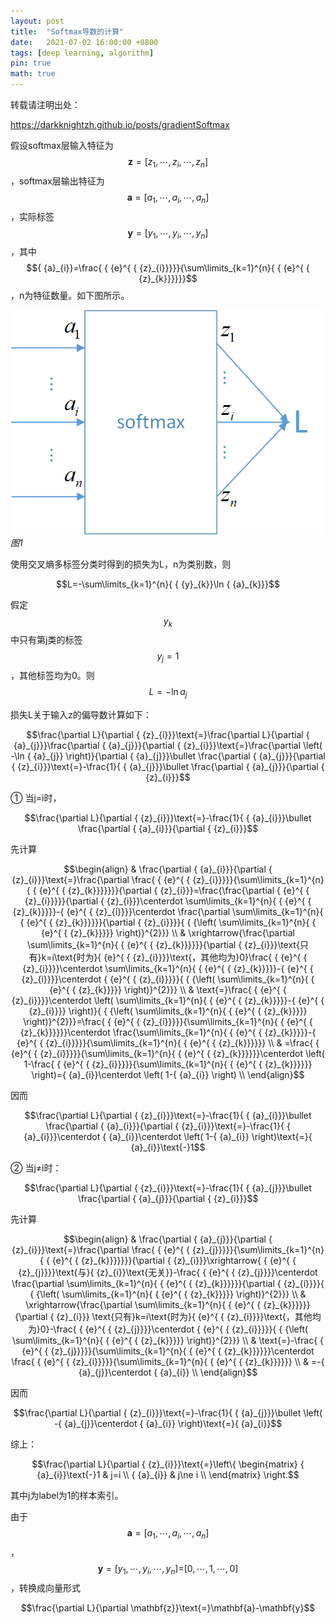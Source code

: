 ```yaml
---
layout: post
title:  "Softmax导数的计算"
date:   2021-07-02 16:00:00 +0800
tags: [deep learning, algorithm]
pin: true
math: true
---
```


<style> h1 { border-bottom: none } </style>

转载请注明出处：

<https://darkknightzh.github.io/posts/gradientSoftmax>


假设softmax层输入特征为
$$\mathbf{z}=[{ {z}_{1}},\cdots ,{ {z}_{i}},\cdots ,{ {z}_{n}}]$$
，softmax层输出特征为
$$\mathbf{a}=[{ {a}_{1}},\cdots ,{ {a}_{i}},\cdots ,{ {a}_{n}}]$$
，实际标签
$$\mathbf{y}=[{ {y}_{1}},\cdots ,{ {y}_{i}},\cdots ,{ {y}_{n}}]$$
，其中
$${ {a}_{i}}=\frac{ { {e}^{ { {z}_{i}}}}}{\sum\limits_{k=1}^{n}{ { {e}^{ { {z}_{k}}}}}}$$
，n为特征数量。如下图所示。

![1](/assets/post/2021-07-03-gradientSoftmax/1softmax.png)
_图1_
 
使用交叉熵多标签分类时得到的损失为L，n为类别数，则

$$L=-\sum\limits_{k=1}^{n}{ { {y}_{k}}\ln { {a}_{k}}}$$

假定
$${ {y}_{k}}$$
中只有第j类的标签
$${ {y}_{j}}=1$$
，其他标签均为0。则
$$L=-\ln { {a}_{j}}$$

损失L关于输入z的偏导数计算如下：

$$\frac{\partial L}{\partial { {z}_{i}}}\text{=}\frac{\partial L}{\partial { {a}_{j}}}\frac{\partial { {a}_{j}}}{\partial { {z}_{i}}}\text{=}\frac{\partial \left( -\ln { {a}_{j}} \right)}{\partial { {a}_{j}}}\bullet \frac{\partial { {a}_{j}}}{\partial { {z}_{i}}}\text{=}-\frac{1}{ { {a}_{j}}}\bullet \frac{\partial { {a}_{j}}}{\partial { {z}_{i}}}$$

① 当j=i时，

$$\frac{\partial L}{\partial { {z}_{i}}}\text{=}-\frac{1}{ { {a}_{i}}}\bullet \frac{\partial { {a}_{i}}}{\partial { {z}_{i}}}$$

先计算

$$\begin{align}
  & \frac{\partial { {a}_{i}}}{\partial { {z}_{i}}}\text{=}\frac{\partial \frac{ { {e}^{ { {z}_{i}}}}}{\sum\limits_{k=1}^{n}{ { {e}^{ { {z}_{k}}}}}}}{\partial { {z}_{i}}}=\frac{\frac{\partial { {e}^{ { {z}_{i}}}}}{\partial { {z}_{i}}}\centerdot \sum\limits_{k=1}^{n}{ { {e}^{ { {z}_{k}}}}}-{ {e}^{ { {z}_{i}}}}\centerdot \frac{\partial \sum\limits_{k=1}^{n}{ { {e}^{ { {z}_{k}}}}}}{\partial { {z}_{i}}}}{ { {\left( \sum\limits_{k=1}^{n}{ { {e}^{ { {z}_{k}}}}} \right)}^{2}}} \\ 
 & \xrightarrow{\frac{\partial \sum\limits_{k=1}^{n}{ { {e}^{ { {z}_{k}}}}}}{\partial { {z}_{i}}}\text{只有}k=i\text{时为}{ {e}^{ { {z}_{i}}}}\text{，其他均为}0}\frac{ { {e}^{ { {z}_{i}}}}\centerdot \sum\limits_{k=1}^{n}{ { {e}^{ { {z}_{k}}}}}-{ {e}^{ { {z}_{i}}}}\centerdot { {e}^{ { {z}_{i}}}}}{ { {\left( \sum\limits_{k=1}^{n}{ { {e}^{ { {z}_{k}}}}} \right)}^{2}}} \\ 
 & \text{=}\frac{ { {e}^{ { {z}_{i}}}}\centerdot \left( \sum\limits_{k=1}^{n}{ { {e}^{ { {z}_{k}}}}}-{ {e}^{ { {z}_{i}}}} \right)}{ { {\left( \sum\limits_{k=1}^{n}{ { {e}^{ { {z}_{k}}}}} \right)}^{2}}}=\frac{ { {e}^{ { {z}_{i}}}}}{\sum\limits_{k=1}^{n}{ { {e}^{ { {z}_{k}}}}}}\centerdot \frac{\sum\limits_{k=1}^{n}{ { {e}^{ { {z}_{k}}}}}-{ {e}^{ { {z}_{i}}}}}{\sum\limits_{k=1}^{n}{ { {e}^{ { {z}_{k}}}}}} \\ 
 & =\frac{ { {e}^{ { {z}_{i}}}}}{\sum\limits_{k=1}^{n}{ { {e}^{ { {z}_{k}}}}}}\centerdot \left( 1-\frac{ { {e}^{ { {z}_{i}}}}}{\sum\limits_{k=1}^{n}{ { {e}^{ { {z}_{k}}}}}} \right)={ {a}_{i}}\centerdot \left( 1-{ {a}_{i}} \right) \\ 
\end{align}$$

因而

$$\frac{\partial L}{\partial { {z}_{i}}}\text{=}-\frac{1}{ { {a}_{i}}}\bullet \frac{\partial { {a}_{i}}}{\partial { {z}_{i}}}\text{=}-\frac{1}{ { {a}_{i}}}\centerdot { {a}_{i}}\centerdot \left( 1-{ {a}_{i}} \right)\text{=}{ {a}_{i}}\text{-}1$$

② 当j≠i时：

$$\frac{\partial L}{\partial { {z}_{i}}}\text{=}-\frac{1}{ { {a}_{j}}}\bullet \frac{\partial { {a}_{j}}}{\partial { {z}_{i}}}$$

先计算

$$\begin{align}
  & \frac{\partial { {a}_{j}}}{\partial { {z}_{i}}}\text{=}\frac{\partial \frac{ { {e}^{ { {z}_{j}}}}}{\sum\limits_{k=1}^{n}{ { {e}^{ { {z}_{k}}}}}}}{\partial { {z}_{i}}}\xrightarrow{ { {e}^{ { {z}_{j}}}}\text{与}{ {z}_{i}}\text{无关}}-\frac{ { {e}^{ { {z}_{j}}}}\centerdot \frac{\partial \sum\limits_{k=1}^{n}{ { {e}^{ { {z}_{k}}}}}}{\partial { {z}_{i}}}}{ { {\left( \sum\limits_{k=1}^{n}{ { {e}^{ { {z}_{k}}}}} \right)}^{2}}} \\ 
 & \xrightarrow{\frac{\partial \sum\limits_{k=1}^{n}{ { {e}^{ { {z}_{k}}}}}}{\partial { {z}_{i}}} \text{只有}k=i\text{时为}{ {e}^{ { {z}_{i}}}}\text{，其他均为}0}-\frac{ { {e}^{ { {z}_{j}}}}\centerdot { {e}^{ { {z}_{i}}}}}{ { {\left( \sum\limits_{k=1}^{n}{ { {e}^{ { {z}_{k}}}}} \right)}^{2}}} \\ 
 & \text{=}-\frac{ { {e}^{ { {z}_{j}}}}}{\sum\limits_{k=1}^{n}{ { {e}^{ { {z}_{k}}}}}}\centerdot \frac{ { {e}^{ { {z}_{i}}}}}{\sum\limits_{k=1}^{n}{ { {e}^{ { {z}_{k}}}}}} \\ 
 & =-{ {a}_{j}}\centerdot { {a}_{i}} \\ 
\end{align}$$

因而

$$\frac{\partial L}{\partial { {z}_{i}}}\text{=}-\frac{1}{ { {a}_{j}}}\bullet \left( -{ {a}_{j}}\centerdot { {a}_{i}} \right)\text{=}{ {a}_{i}}$$

综上：

$$\frac{\partial L}{\partial { {z}_{i}}}\text{=}\left\{ \begin{matrix}
   { {a}_{i}}\text{-}1 & j=i  \\
   { {a}_{i}} & j\ne i  \\
\end{matrix} \right.$$

其中j为label为1的样本索引。

由于
$$\mathbf{a}=[{ {a}_{1}},\cdots ,{ {a}_{i}},\cdots ,{ {a}_{n}}]$$
，
$$\mathbf{y}=[{ {y}_{1}},\cdots ,{ {y}_{i}},\cdots ,{ {y}_{n}}]\text{=}[0,\cdots ,1,\cdots ,0]$$
，转换成向量形式

$$\frac{\partial L}{\partial \mathbf{z}}\text{=}\mathbf{a}-\mathbf{y}$$
